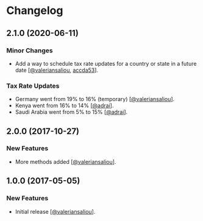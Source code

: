 # Changelog

## 2.1.0 (2020-06-11)

### Minor Changes

* Add a way to schedule tax rate updates for a country or state in a future date [[@valeriansaliou](https://github.com/valeriansaliou), [accda53](https://github.com/valeriansaliou/node-sales-tax/commit/accda53ce1d89ac48f2a1c77d9a58b04d143cc36)].

### Tax Rate Updates

* Germany went from 19% to 16% (temporary) [[@valeriansaliou](https://github.com/valeriansaliou)].
* Kenya went from 16% to 14% [[@adrai](https://github.com/adrai)].
* Saudi Arabia went from 5% to 15% [[@adrai](https://github.com/adrai)].

## 2.0.0 (2017-10-27)

### New Features

* More methods added [[@valeriansaliou](https://github.com/valeriansaliou)].

## 1.0.0 (2017-05-05)

### New Features

* Initial release [[@valeriansaliou](https://github.com/valeriansaliou)].
